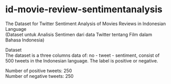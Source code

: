 # id-movie-review-sentimentanalysis
The Dataset for Twitter Sentiment Analysis of Movies Reviews in Indonesian Language
<br>(Dataset untuk Analisis Sentimen dari data Twitter tentang Film dalam Bahasa Indonesia)

Dataset <br>
The dataset is a three columns data of: no - tweet - sentiment, consist of 500 tweets in the Indonesian language. 
The label is positive or negative.

Number of positive tweets: 250 <br>
Number of negative tweets: 250 <br>

